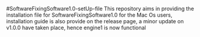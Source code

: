 #SoftwareFixingSoftware1.0-setUp-file
This repository aims in providing the installation file for SoftwareFixingSoftware1.0 for the Mac Os users, installation guide is also provide on the release page, a minor update on v1.0.0 have taken place, hence engine1 is now functional
